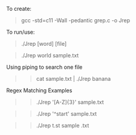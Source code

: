 To create:
> gcc -std=c11 -Wall -pedantic grep.c -o Jrep

To run/use:
> ./Jrep [word] [file]

> ./Jrep world sample.txt

Using piping to search one file
>> cat sample.txt | ./Jrep banana

Regex Matching Examples
>>  ./Jrep '[A-Z]{3}' sample.txt

>>  ./Jrep '^start' sample.txt

>>  ./Jrep t.st sample .txt